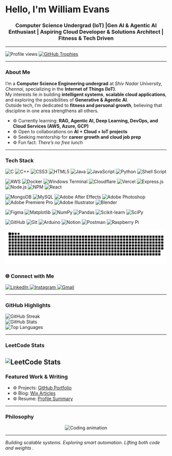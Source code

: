 <h1 align="left">Hello, I'm William Evans</h1>
<h3 align="center">
Computer Science Undergrad (IoT) |Gen AI & Agentic AI Enthusiast | Aspiring Cloud Developer & Solutions Architect | Fitness & Tech Driven
</h3>

---

<img src="https://komarev.com/ghpvc/?username=willseyyyy&label=Profile%20Views&color=0e75b6&style=flat" alt="Profile views" /> 

<a href="https://github.com/ryo-ma/github-profile-trophy">
  <img src="https://github-profile-trophy.vercel.app/?username=willseyyyy&theme=onestar&row=1&column=6&margin-w=15&margin-h=15" alt="GitHub Trophies" />
</a>

---

### About Me

I’m a **Computer Science Engineering undergrad** at *Shiv Nadar University, Chennai*, specializing in the **Internet of Things (IoT)**.  
My interests lie in building **intelligent systems**, **scalable cloud applications**, and exploring the possibilities of **Generative & Agentic AI**.  
Outside tech, I’m dedicated to **fitness and personal growth**, believing that discipline in one area strengthens all others. 

- ⚙️ Currently learning: **RAG, Agentic AI, Deep Learning, DevOps, and Cloud Services (AWS, Azure, GCP)**  
- ⚙️ Open to collaborations on **AI + Cloud + IoT projects**  
- ⚙️ Seeking mentorship for **career growth and cloud job prep**  
- ⚙️ Fun fact: *There’s no free lunch*

---

### Tech Stack

<!-- Row 1 -->
![C](https://img.shields.io/badge/C-00599C?style=for-the-badge&logo=c&logoColor=white)
![C++](https://img.shields.io/badge/C++-004482?style=for-the-badge&logo=cplusplus&logoColor=white)
![CSS3](https://img.shields.io/badge/CSS3-264DE4?style=for-the-badge&logo=css3&logoColor=white)
![HTML5](https://img.shields.io/badge/HTML5-E34F26?style=for-the-badge&logo=html5&logoColor=white)
![Java](https://img.shields.io/badge/Java-007396?style=for-the-badge&logo=openjdk&logoColor=white)
![JavaScript](https://img.shields.io/badge/JavaScript-F7E01D?style=for-the-badge&logo=javascript&logoColor=black)
![Python](https://img.shields.io/badge/Python-3776AB?style=for-the-badge&logo=python&logoColor=white)
![Shell Script](https://img.shields.io/badge/Shell_Script-121011?style=for-the-badge&logo=gnu-bash&logoColor=white)

<!-- Row 2 -->
![AWS](https://img.shields.io/badge/AWS-232F3E?style=for-the-badge&logo=amazonaws&logoColor=FF9900)
![Docker](https://img.shields.io/badge/Docker-2496ED?style=for-the-badge&logo=docker&logoColor=white)
![Windows Terminal](https://img.shields.io/badge/Windows_Terminal-4D4D4D?style=for-the-badge&logo=windows-terminal&logoColor=white)
![Cloudflare](https://img.shields.io/badge/Cloudflare-F38020?style=for-the-badge&logo=cloudflare&logoColor=white)
![Vercel](https://img.shields.io/badge/Vercel-000000?style=for-the-badge&logo=vercel&logoColor=white)
![Express.js](https://img.shields.io/badge/Express.js-404D59?style=for-the-badge&logo=express&logoColor=white)
![Node.js](https://img.shields.io/badge/Node.js-339933?style=for-the-badge&logo=node-dot-js&logoColor=white)
![NPM](https://img.shields.io/badge/NPM-CB3837?style=for-the-badge&logo=npm&logoColor=white)
![React](https://img.shields.io/badge/React-20232A?style=for-the-badge&logo=react&logoColor=61DAFB)

<!-- Row 3 -->
![MongoDB](https://img.shields.io/badge/MongoDB-4EA94B?style=for-the-badge&logo=mongodb&logoColor=white)
![MySQL](https://img.shields.io/badge/MySQL-00758F?style=for-the-badge&logo=mysql&logoColor=white)
![Adobe After Effects](https://img.shields.io/badge/Adobe_After_Effects-9999FF?style=for-the-badge&logo=adobeaftereffects&logoColor=white)
![Adobe Photoshop](https://img.shields.io/badge/Adobe_Photoshop-31A8FF?style=for-the-badge&logo=adobephotoshop&logoColor=white)
![Adobe Premiere Pro](https://img.shields.io/badge/Adobe_Premiere_Pro-9999FF?style=for-the-badge&logo=adobepremierepro&logoColor=white)
![Adobe Illustrator](https://img.shields.io/badge/Adobe_Illustrator-FF9A00?style=for-the-badge&logo=adobeillustrator&logoColor=white)
![Blender](https://img.shields.io/badge/Blender-F5792A?style=for-the-badge&logo=blender&logoColor=white)

<!-- Row 4 -->
![Figma](https://img.shields.io/badge/Figma-F24E1E?style=for-the-badge&logo=figma&logoColor=white)
![Matplotlib](https://img.shields.io/badge/Matplotlib-11557C?style=for-the-badge&logo=matplotlib&logoColor=white)
![NumPy](https://img.shields.io/badge/NumPy-013243?style=for-the-badge&logo=numpy&logoColor=white)
![Pandas](https://img.shields.io/badge/Pandas-150458?style=for-the-badge&logo=pandas&logoColor=white)
![Scikit-learn](https://img.shields.io/badge/Scikit--learn-F7931E?style=for-the-badge&logo=scikitlearn&logoColor=white)
![SciPy](https://img.shields.io/badge/SciPy-8CAAE6?style=for-the-badge&logo=scipy&logoColor=white)

<!-- Row 5 -->
![GitHub](https://img.shields.io/badge/GitHub-181717?style=for-the-badge&logo=github&logoColor=white)
![Git](https://img.shields.io/badge/Git-F05032?style=for-the-badge&logo=git&logoColor=white)
![Arduino](https://img.shields.io/badge/Arduino-00979D?style=for-the-badge&logo=arduino&logoColor=white)
![Notion](https://img.shields.io/badge/Notion-000000?style=for-the-badge&logo=notion&logoColor=white)
![Postman](https://img.shields.io/badge/Postman-FF6C37?style=for-the-badge&logo=postman&logoColor=white)
![Raspberry Pi](https://img.shields.io/badge/Raspberry_Pi-C51A4A?style=for-the-badge&logo=raspberrypi&logoColor=white)

![snake gif](https://github.com/willseyyyy/willseyyyy/blob/output/github-snake-dark.svg)

### 🌐 Connect with Me

<a href="https://www.linkedin.com/in/willseyyyy/" target="_blank">
  <img src="https://skillicons.dev/icons?i=linkedin" alt="LinkedIn" height="40"/>
</a>
<a href="https://www.instagram.com/willseyyyy/" target="_blank">
  <img src="https://skillicons.dev/icons?i=instagram" alt="Instagram" height="40"/>
</a>
<a href="mailto:evansenigo5@gmail.com" target="_blank">
  <img src="https://skillicons.dev/icons?i=gmail" alt="Gmail" height="40"/>
</a>

---

### GitHub Highlights

<img src="https://github-readme-streak-stats.herokuapp.com?user=willseyyyy&theme=tokyonight&hide_border=true" alt="GitHub Streak" />
<br>
<img src="https://github-readme-stats.vercel.app/api?username=willseyyyy&show_icons=true&theme=tokyonight&hide_border=true" alt="GitHub Stats" />
<br>
<img src="https://github-readme-stats.vercel.app/api/top-langs/?username=willseyyyy&layout=compact&theme=tokyonight&hide_border=true" alt="Top Languages" />

---

### LeetCode Stats

![LeetCode Stats](https://leetcard.jacoblin.cool/willseyyyy?theme=nord&font=Cabin&ext=contest)
---

### Featured Work & Writing

- ⚙️ Projects: [GitHub Portfolio](https://github.com/willseyyyy)  
- ⚙️ Blog: [Wix Articles](https://www.wix.com/blog/what-is-a-blog)  
- ⚙️ Resume: [Profile Summary](https://drive.google.com/file/d/12j_xtFpJEL6lPPvkxeTE_nhpQ4IWZSC-/view?usp=sharing) 

---

### Philosophy
<p align="center">
  <img src="https://media3.giphy.com/media/v1.Y2lkPTc5MGI3NjExa3RpdGpvNXptNXZ2OGk2dG0yZDczaDc4c3VraTVnc2lvNnA1aDk2aSZlcD12MV9pbnRlcm5hbF9naWZfYnlfaWQmY3Q9Zw/WJZdOtltegO76/giphy.gif" width="400" alt="Coding animation">
</p>

---
*Building scalable systems. Exploring smart automation. Lifting both code and weights .*


